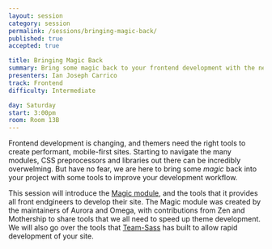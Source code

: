 ```yaml
---
layout: session
category: session
permalink: /sessions/bringing-magic-back/
published: true
accepted: true

title: Bringing Magic Back
summary: Bring some magic back to your frontend development with the needed modules and tools to speed your site up!
presenters: Ian Joseph Carrico
track: Frontend
difficulty: Intermediate

day: Saturday
start: 3:00pm
room: Room 13B
---
```


Frontend development is changing, and themers need the right tools to create performant, mobile-first sites. Starting to navigate the many modules, CSS preprocessors and libraries out there can be incredibly overwelming. But have no fear, we are here to bring some *magic* back into your project with some tools to improve your development workflow.

This session will introduce the [Magic module](http://drupal.org/project/magic), and the tools that it provides all front endgineers to develop their site. The Magic module was created by the maintainers of Aurora and Omega, with contributions from Zen and Mothership to share tools that we all need to speed up theme development. We will also go over the tools that [Team-Sass](http://www.github.com/Team-Sass) has built to allow rapid development of your site.
